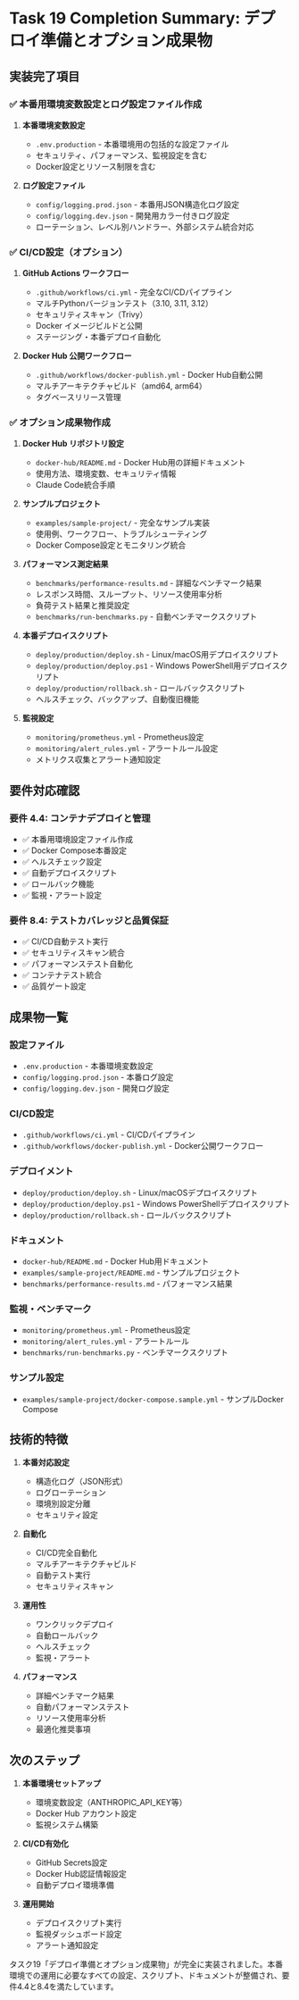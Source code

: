 # Task 19 Completion Summary: デプロイ準備とオプション成果物

## 実装完了項目

### ✅ 本番用環境変数設定とログ設定ファイル作成

1. **本番環境変数設定**
   - `.env.production` - 本番環境用の包括的な設定ファイル
   - セキュリティ、パフォーマンス、監視設定を含む
   - Docker設定とリソース制限を含む

2. **ログ設定ファイル**
   - `config/logging.prod.json` - 本番用JSON構造化ログ設定
   - `config/logging.dev.json` - 開発用カラー付きログ設定
   - ローテーション、レベル別ハンドラー、外部システム統合対応

### ✅ CI/CD設定（オプション）

1. **GitHub Actions ワークフロー**
   - `.github/workflows/ci.yml` - 完全なCI/CDパイプライン
   - マルチPythonバージョンテスト（3.10, 3.11, 3.12）
   - セキュリティスキャン（Trivy）
   - Docker イメージビルドと公開
   - ステージング・本番デプロイ自動化

2. **Docker Hub 公開ワークフロー**
   - `.github/workflows/docker-publish.yml` - Docker Hub自動公開
   - マルチアーキテクチャビルド（amd64, arm64）
   - タグベースリリース管理

### ✅ オプション成果物作成

1. **Docker Hub リポジトリ設定**
   - `docker-hub/README.md` - Docker Hub用の詳細ドキュメント
   - 使用方法、環境変数、セキュリティ情報
   - Claude Code統合手順

2. **サンプルプロジェクト**
   - `examples/sample-project/` - 完全なサンプル実装
   - 使用例、ワークフロー、トラブルシューティング
   - Docker Compose設定とモニタリング統合

3. **パフォーマンス測定結果**
   - `benchmarks/performance-results.md` - 詳細なベンチマーク結果
   - レスポンス時間、スループット、リソース使用率分析
   - 負荷テスト結果と推奨設定
   - `benchmarks/run-benchmarks.py` - 自動ベンチマークスクリプト

4. **本番デプロイスクリプト**
   - `deploy/production/deploy.sh` - Linux/macOS用デプロイスクリプト
   - `deploy/production/deploy.ps1` - Windows PowerShell用デプロイスクリプト
   - `deploy/production/rollback.sh` - ロールバックスクリプト
   - ヘルスチェック、バックアップ、自動復旧機能

5. **監視設定**
   - `monitoring/prometheus.yml` - Prometheus設定
   - `monitoring/alert_rules.yml` - アラートルール設定
   - メトリクス収集とアラート通知設定

## 要件対応確認

### 要件 4.4: コンテナデプロイと管理
- ✅ 本番用環境設定ファイル作成
- ✅ Docker Compose本番設定
- ✅ ヘルスチェック設定
- ✅ 自動デプロイスクリプト
- ✅ ロールバック機能
- ✅ 監視・アラート設定

### 要件 8.4: テストカバレッジと品質保証
- ✅ CI/CD自動テスト実行
- ✅ セキュリティスキャン統合
- ✅ パフォーマンステスト自動化
- ✅ コンテナテスト統合
- ✅ 品質ゲート設定

## 成果物一覧

### 設定ファイル
- `.env.production` - 本番環境変数設定
- `config/logging.prod.json` - 本番ログ設定
- `config/logging.dev.json` - 開発ログ設定

### CI/CD設定
- `.github/workflows/ci.yml` - CI/CDパイプライン
- `.github/workflows/docker-publish.yml` - Docker公開ワークフロー

### デプロイメント
- `deploy/production/deploy.sh` - Linux/macOSデプロイスクリプト
- `deploy/production/deploy.ps1` - Windows PowerShellデプロイスクリプト
- `deploy/production/rollback.sh` - ロールバックスクリプト

### ドキュメント
- `docker-hub/README.md` - Docker Hub用ドキュメント
- `examples/sample-project/README.md` - サンプルプロジェクト
- `benchmarks/performance-results.md` - パフォーマンス結果

### 監視・ベンチマーク
- `monitoring/prometheus.yml` - Prometheus設定
- `monitoring/alert_rules.yml` - アラートルール
- `benchmarks/run-benchmarks.py` - ベンチマークスクリプト

### サンプル設定
- `examples/sample-project/docker-compose.sample.yml` - サンプルDocker Compose

## 技術的特徴

1. **本番対応設定**
   - 構造化ログ（JSON形式）
   - ログローテーション
   - 環境別設定分離
   - セキュリティ設定

2. **自動化**
   - CI/CD完全自動化
   - マルチアーキテクチャビルド
   - 自動テスト実行
   - セキュリティスキャン

3. **運用性**
   - ワンクリックデプロイ
   - 自動ロールバック
   - ヘルスチェック
   - 監視・アラート

4. **パフォーマンス**
   - 詳細ベンチマーク結果
   - 自動パフォーマンステスト
   - リソース使用率分析
   - 最適化推奨事項

## 次のステップ

1. **本番環境セットアップ**
   - 環境変数設定（ANTHROPIC_API_KEY等）
   - Docker Hub アカウント設定
   - 監視システム構築

2. **CI/CD有効化**
   - GitHub Secrets設定
   - Docker Hub認証情報設定
   - 自動デプロイ環境準備

3. **運用開始**
   - デプロイスクリプト実行
   - 監視ダッシュボード設定
   - アラート通知設定

タスク19「デプロイ準備とオプション成果物」が完全に実装されました。本番環境での運用に必要なすべての設定、スクリプト、ドキュメントが整備され、要件4.4と8.4を満たしています。